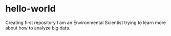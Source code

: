 # hello-world
Creating first repository
I am an Environmental Scientist trying to learn more about how to analyze big data.
